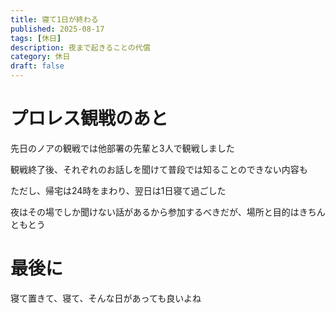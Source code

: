 ```yaml
---
title: 寝て1日が終わる
published: 2025-08-17
tags: [休日]
description: 夜まで起きることの代償
category: 休日
draft: false
---
```


# プロレス観戦のあと

先日のノアの観戦では他部署の先輩と3人で観戦しました

観戦終了後、それぞれのお話しを聞けて普段では知ることのできない内容も

ただし、帰宅は24時をまわり、翌日は1日寝て過ごした

夜はその場でしか聞けない話があるから参加するべきだが、場所と目的はきちんともとう

# 最後に

寝て置きて、寝て、そんな日があっても良いよね
